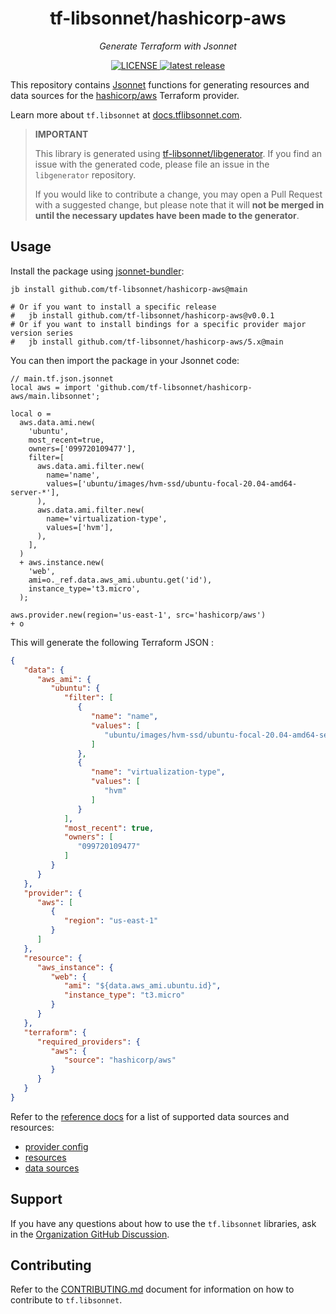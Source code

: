 <h1 align="center">tf-libsonnet/hashicorp-aws</h1>

<p align="center">
  <em>Generate Terraform with Jsonnet</em>
</p>

<p align="center">
  <a href="https://github.com/tf-libsonnet/hashicorp-aws/blob/main/LICENSE">
    <img alt="LICENSE" src="https://img.shields.io/github/license/tf-libsonnet/hashicorp-aws?style=for-the-badge">
  </a>
  <a href="https://github.com/tf-libsonnet/hashicorp-aws/releases/latest">
    <img alt="latest release" src="https://img.shields.io/github/v/release/tf-libsonnet/hashicorp-aws?style=for-the-badge">
  </a>
</p>

This repository contains [Jsonnet](https://jsonnet.org/) functions for generating resources and data sources for the
[hashicorp/aws](https://registry.terraform.io/providers/hashicorp/aws) Terraform provider.

Learn more about `tf.libsonnet` at [docs.tflibsonnet.com](https://docs.tflibsonnet.com/docs).

> **IMPORTANT**
>
> This library is generated using [tf-libsonnet/libgenerator](https://github.com/tf-libsonnet/libgenerator). If you find
> an issue with the generated code, please file an issue in the `libgenerator` repository.
>
> If you would like to contribute a change, you may open a Pull Request with a suggested change, but please note that it
> will **not be merged in until the necessary updates have been made to the generator**.

## Usage

Install the package using [jsonnet-bundler](https://github.com/jsonnet-bundler/jsonnet-bundler):

```
jb install github.com/tf-libsonnet/hashicorp-aws@main

# Or if you want to install a specific release
#   jb install github.com/tf-libsonnet/hashicorp-aws@v0.0.1
# Or if you want to install bindings for a specific provider major version series
#   jb install github.com/tf-libsonnet/hashicorp-aws/5.x@main
```

You can then import the package in your Jsonnet code:

```jsonnet
// main.tf.json.jsonnet
local aws = import 'github.com/tf-libsonnet/hashicorp-aws/main.libsonnet';

local o =
  aws.data.ami.new(
    'ubuntu',
    most_recent=true,
    owners=['099720109477'],
    filter=[
      aws.data.ami.filter.new(
        name='name',
        values=['ubuntu/images/hvm-ssd/ubuntu-focal-20.04-amd64-server-*'],
      ),
      aws.data.ami.filter.new(
        name='virtualization-type',
        values=['hvm'],
      ),
    ],
  )
  + aws.instance.new(
    'web',
    ami=o._ref.data.aws_ami.ubuntu.get('id'),
    instance_type='t3.micro',
  );

aws.provider.new(region='us-east-1', src='hashicorp/aws')
+ o
```

This will generate the following Terraform JSON :

```json
{
   "data": {
      "aws_ami": {
         "ubuntu": {
            "filter": [
               {
                  "name": "name",
                  "values": [
                     "ubuntu/images/hvm-ssd/ubuntu-focal-20.04-amd64-server-*"
                  ]
               },
               {
                  "name": "virtualization-type",
                  "values": [
                     "hvm"
                  ]
               }
            ],
            "most_recent": true,
            "owners": [
               "099720109477"
            ]
         }
      }
   },
   "provider": {
      "aws": [
         {
            "region": "us-east-1"
         }
      ]
   },
   "resource": {
      "aws_instance": {
         "web": {
            "ami": "${data.aws_ami.ubuntu.id}",
            "instance_type": "t3.micro"
         }
      }
   },
   "terraform": {
      "required_providers": {
         "aws": {
            "source": "hashicorp/aws"
         }
      }
   }
}
```

Refer to the [reference docs](/docs/5.x/README.md) for a list of supported data sources and resources:

- [provider config](/docs/5.x/provider.md)
- [resources](/docs/5.x/README.md)
- [data sources](/docs/5.x/data/index.md)


## Support

If you have any questions about how to use the `tf.libsonnet` libraries, ask in the [Organization GitHub
Discussion](https://github.com/orgs/tf-libsonnet/discussions).


## Contributing

Refer to the [CONTRIBUTING.md](/CONTRIBUTING.md) document for information on how to contribute to `tf.libsonnet`.

